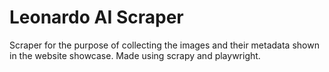 # Leonardo AI Scraper

Scraper for the purpose of collecting the images and their metadata shown in the website showcase. Made using scrapy and
playwright. 